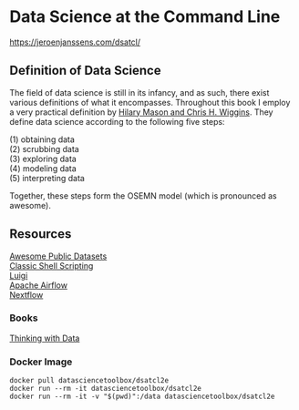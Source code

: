 # Data Science at the Command Line

https://jeroenjanssens.com/dsatcl/

## Definition of Data Science

The field of data science is still in its infancy, and as such, there exist various definitions of what it encompasses. Throughout this book I employ a very practical definition by [Hilary Mason and Chris H. Wiggins](https://jeroenjanssens.com/dsatcl/chapter-1-introduction#ref-Mason2010). They define data science according to the following five steps:  

(1) obtaining data  
(2) scrubbing data  
(3) exploring data  
(4) modeling data  
(5) interpreting data

Together, these steps form the OSEMN model (which is pronounced as awesome).

## Resources

[Awesome Public Datasets](https://github.com/awesomedata/awesome-public-datasets)  
[Classic Shell Scripting](https://amzn.to/3yo7nLp)  
[Luigi](https://github.com/spotify/luigi)  
[Apache Airflow](https://airflow.apache.org/)  
[Nextflow](https://www.nextflow.io/)  

### Books  
[Thinking with Data](https://www.amazon.com/Thinking-Data-Turn-Information-Insights/dp/1449362931)  

### Docker Image  

    docker pull datasciencetoolbox/dsatcl2e  
    docker run --rm -it datasciencetoolbox/dsatcl2e  
    docker run --rm -it -v "$(pwd)":/data datasciencetoolbox/dsatcl2e  

